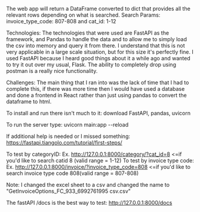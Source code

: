 The web app will return a DataFrame converted to dict that provides all the relevant rows depending on what is searched.
Search Params: invoice_type_code: 807-808 and cat_id: 1-12

Technologies:
The technologies that were used are FastAPI as the framework, and Pandas to handle the data and to allow me to simply load the csv into memory and query it from there. I understand that this is not very applicable in a large scale situation, but for this size it's perfectly fine. I used FastAPI because I heard good things about it a while ago and wanted to try it out over my usual, Flask. The ability to completely drop using postman is a really nice functionality.

Challenges:
The main thing that I ran into was the lack of time that I had to complete this, if there was more time then I would have used a database and done a frontend in React rather than just using pandas to convert the dataframe to html.

To install and run there isn't much to it:
download FastAPI, pandas, uvicorn

To run the server type:
uvicorn main:app --reload

If additional help is needed or I missed something: https://fastapi.tiangolo.com/tutorial/first-steps/

To test by categoryID: Ex. http://127.0.0.1:8000/category/?cat_id=8 <=if you'd like to search catid 8 (valid range = 1-12)
To test by invoice type code: Ex. http://127.0.0.1:8000/invoice/?invoice_type_code=808 <=if you'd like to search invoice type code 808(valid range = 807-808)


Note: I changed the excel sheet to a csv and changed the name to "GetInvoiceOptions_FC_933_6992761995 csv.csv"


The fastAPI /docs is the best way to test: http://127.0.0.1:8000/docs








